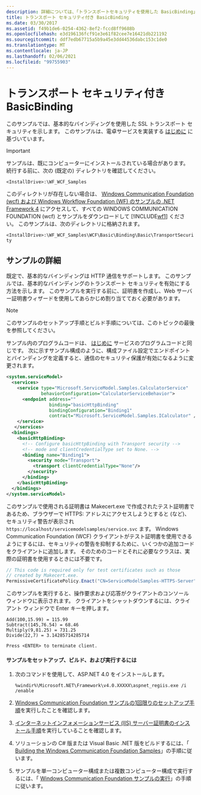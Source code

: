 ```yaml
---
description: 詳細については、「トランスポートセキュリティを使用した BasicBinding」を参照してください。
title: トランスポート セキュリティ付き BasicBinding
ms.date: 03/30/2017
ms.assetid: f49b1de6-0254-4362-8ef2-fccd8ff9688b
ms.openlocfilehash: e3d196136fcf91e3e61f82cee7e16421db221192
ms.sourcegitcommit: ddf7edb67715a5b9a45e3dd44536dabc153c1de0
ms.translationtype: MT
ms.contentlocale: ja-JP
ms.lasthandoff: 02/06/2021
ms.locfileid: "99755903"
---
```

# <a name="basicbinding-with-transport-security"></a>トランスポート セキュリティ付き BasicBinding

このサンプルでは、基本的なバインディングを使用した SSL トランスポート セキュリティを示します。 このサンプルは、電卓サービスを実装する [はじめに](getting-started-sample.md) に基づいています。

> [!IMPORTANT]
> サンプルは、既にコンピューターにインストールされている場合があります。 続行する前に、次の (既定の) ディレクトリを確認してください。
>
> `<InstallDrive>:\WF_WCF_Samples`
>
> このディレクトリが存在しない場合は、 [Windows Communication Foundation (wcf) および Windows Workflow Foundation (WF) のサンプルの .NET Framework 4](https://www.microsoft.com/download/details.aspx?id=21459) にアクセスして、すべての WINDOWS COMMUNICATION FOUNDATION (wcf) とサンプルをダウンロードして [!INCLUDE[wf1](../../../../includes/wf1-md.md)] ください。 このサンプルは、次のディレクトリに格納されます。
>
> `<InstallDrive>:\WF_WCF_Samples\WCF\Basic\Binding\Basic\TransportSecurity`

## <a name="sample-details"></a>サンプルの詳細

既定で、基本的なバインディングは HTTP 通信をサポートします。 このサンプルでは、基本的なバインディングのトランスポート セキュリティを有効にする方法を示します。 このサンプルを実行する前に、証明書を作成し、Web サーバー証明書ウィザードを使用してあらかじめ割り当てておく必要があります。

> [!NOTE]
> このサンプルのセットアップ手順とビルド手順については、このトピックの最後を参照してください。

サンプル内のプログラムコードは、 [はじめに](getting-started-sample.md) サービスのプログラムコードと同じです。 次に示すサンプル構成のように、構成ファイル設定でエンドポイントとバインディングを定義すると、通信のセキュリティ保護が有効になるように変更されます。

```xml
<system.serviceModel>
  <services>
    <service type="Microsoft.ServiceModel.Samples.CalculatorService"
             behaviorConfiguration="CalculatorServiceBehavior">
      <endpoint address=""
                binding="basicHttpBinding"
                bindingConfiguration="Binding1"
                contract="Microsoft.ServiceModel.Samples.ICalculator" />
    </service>
   </services>
  <bindings>
    <basicHttpBinding>
      <!-- Configure basicHttpBinding with Transport security -->
      <!-- mode and clientCredentialType set to None. -->
      <binding name="Binding1">
        <security mode="Transport">
          <transport clientCredentialType="None"/>
        </security>
      </binding>
    </basicHttpBinding>
  </bindings>
</system.serviceModel>
```

このサンプルで使用される証明書は Makecert.exe で作成されたテスト証明書であるため、ブラウザーで HTTPS: アドレスにアクセスしようとすると (など)、セキュリティ警告が表示され `https://localhost/servicemodelsamples/service.svc` ます。 Windows Communication Foundation (WCF) クライアントがテスト証明書を使用できるようにするには、セキュリティの警告を抑制するために、いくつかの追加コードをクライアントに追加します。 そのためのコードとそれに必要なクラスは、実際の証明書を使用するときには不要です。

```csharp
// This code is required only for test certificates such as those
// created by Makecert.exe.
PermissiveCertificatePolicy.Enact("CN=ServiceModelSamples-HTTPS-Server");
```

このサンプルを実行すると、操作要求および応答がクライアントのコンソール ウィンドウに表示されます。 クライアントをシャットダウンするには、クライアント ウィンドウで Enter キーを押します。

```console
Add(100,15.99) = 115.99
Subtract(145,76.54) = 68.46
Multiply(9,81.25) = 731.25
Divide(22,7) = 3.14285714285714

Press <ENTER> to terminate client.
```

#### <a name="to-set-up-build-and-run-the-sample"></a>サンプルをセットアップ、ビルド、および実行するには

1. 次のコマンドを使用して、ASP.NET 4.0 をインストールします。

    ```console
    %windir%\Microsoft.NET\Framework\v4.0.XXXXX\aspnet_regiis.exe /i /enable
    ```

2. [Windows Communication Foundation サンプルの1回限りのセットアップ手順](one-time-setup-procedure-for-the-wcf-samples.md)を実行したことを確認します。

3. [インターネットインフォメーションサービス (IIS) サーバー証明書のインストール手順](iis-server-certificate-installation-instructions.md)を実行していることを確認します。

4. ソリューションの C# 版または Visual Basic .NET 版をビルドするには、「 [Building the Windows Communication Foundation Samples](building-the-samples.md)」の手順に従います。

5. サンプルを単一コンピューター構成または複数コンピューター構成で実行するには、「 [Windows Communication Foundation サンプルの実行](running-the-samples.md)」の手順に従います。
